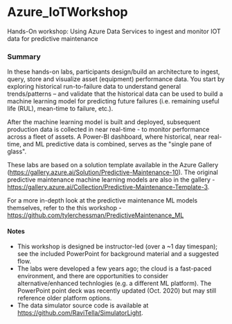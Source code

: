 # Azure_IoTWorkshop
Hands-On workshop: Using Azure Data Services to ingest and monitor IOT data for predictive maintenance

### Summary
In these hands-on labs, participants design/build an architecture to ingest, query, store and visualize asset (equipment) performance data.  You start by exploring historical run-to-failure data to understand general trends/patterns – and validate that the historical data can be used to build a machine learning model for predicting future failures (i.e. remaining useful life (RUL), mean-time to failure, etc.).

After the machine learning model is built and deployed, subsequent production data is collected in near real-time - to monitor performance across a fleet of assets.  A Power-BI dashboard, where historical, near real-time, and ML predictive data is combined, serves as the "single pane of glass".

These labs are based on a solution template available in the Azure Gallery (https://gallery.azure.ai/Solution/Predictive-Maintenance-10).  The original predictive maintenance machine learning models are also in the gallery - https://gallery.azure.ai/Collection/Predictive-Maintenance-Template-3. 

For a more in-depth look at the predictive maintenance ML models themselves, refer to the this workshop - https://github.com/tylerchessman/PredictiveMaintenance_ML

#### Notes
* This workshop is designed be instructor-led (over a ~1 day timespan); see the included PowerPoint for background material and a suggested flow.
* The labs were developed a few years ago; the cloud is a fast-paced environment, and there are opportunities to consider alternative/enhanced technlogies (e.g. a different ML platform).  The PowerPoint point deck was recently updated (Oct. 2020) but may still reference older platform options.
* The data simulator source code is available at https://github.com/RaviTella/SimulatorLight. 
